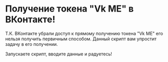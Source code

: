 # Получение токена "Vk ME" в ВКонтакте!

Т.К. ВКонтакте убрали доступ к прямому получению токена "Vk ME" его нельзя получить первичным способом. Данный скрипт вам упростит задачу в его получении.

Запускаете скрипт, вводите данные и радуетесь! 

